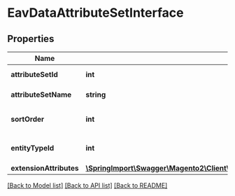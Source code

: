 # EavDataAttributeSetInterface

## Properties
Name | Type | Description | Notes
------------ | ------------- | ------------- | -------------
**attributeSetId** | **int** | Attribute set ID | [optional] 
**attributeSetName** | **string** | Attribute set name | 
**sortOrder** | **int** | Attribute set sort order index | 
**entityTypeId** | **int** | Attribute set entity type id | [optional] 
**extensionAttributes** | [**\SpringImport\Swagger\Magento2\Client\Model\EavDataAttributeSetExtensionInterface**](EavDataAttributeSetExtensionInterface.md) |  | [optional] 

[[Back to Model list]](../README.md#documentation-for-models) [[Back to API list]](../README.md#documentation-for-api-endpoints) [[Back to README]](../README.md)


